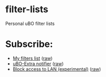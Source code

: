 # filter-lists
Personal uBO filter lists

# Subscribe:

 - [My filters list](https://subscribe.adblockplus.org/?location=https://raw.githubusercontent.com/gwarser/filter-lists/master/my-filters.txt&title=My%20filters%20list) ([raw](https://raw.githubusercontent.com/gwarser/filter-lists/master/my-filters.txt))
 - [uBO-Extra notifier](https://subscribe.adblockplus.org/?location=https://raw.githubusercontent.com/gwarser/filter-lists/master/uBO-Extra-notifier.txt&title=uBO-Extra%20notifier) ([raw](https://raw.githubusercontent.com/gwarser/filter-lists/master/uBO-Extra-notifier.txt))
 - [Block access to LAN (experimental)](https://subscribe.adblockplus.org/?location=https://raw.githubusercontent.com/gwarser/filter-lists/master/lan-block.txt&title=Block%20access%20to%20LAN) ([raw](https://raw.githubusercontent.com/gwarser/filter-lists/master/lan-block.txt))
 
